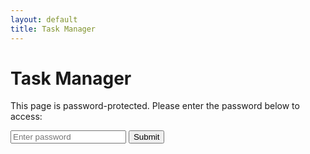 ```yaml
---
layout: default
title: Task Manager
---
```


# Task Manager

<p>This page is password-protected. Please enter the password below to access:</p>

<input type="password" id="password-input" placeholder="Enter password" />
<button onclick="verifyPassword()">Submit</button>

<div id="task-container" style="display: none;">
    <h2>Task List</h2>
    <div id="task-list">Loading tasks...</div>
</div>

<script src="assets/script.js"></script>
<script>
    const PASSWORD = "your_password"; // Replace with your desired password

    function verifyPassword() {
        const input = document.getElementById("password-input").value;
        if (input === PASSWORD) {
            document.getElementById("task-container").style.display = "block";
            document.getElementById("password-input").style.display = "none";
        } else {
            alert("Incorrect password");
        }
    }
</script>